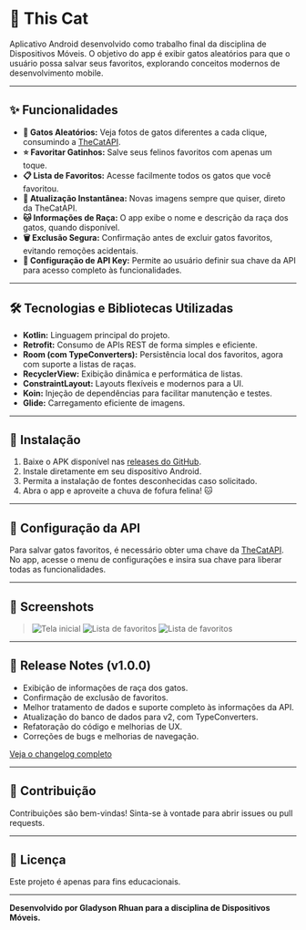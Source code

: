 # 🐾 This Cat

Aplicativo Android desenvolvido como trabalho final da disciplina de Dispositivos Móveis. O objetivo do app é exibir gatos aleatórios para que o usuário possa salvar seus favoritos, explorando conceitos modernos de desenvolvimento mobile.

---

## ✨ Funcionalidades

- **🎲 Gatos Aleatórios:** Veja fotos de gatos diferentes a cada clique, consumindo a [TheCatAPI](https://thecatapi.com/).
- **⭐ Favoritar Gatinhos:** Salve seus felinos favoritos com apenas um toque.
- **📋 Lista de Favoritos:** Acesse facilmente todos os gatos que você favoritou.
- **🔄 Atualização Instantânea:** Novas imagens sempre que quiser, direto da TheCatAPI.
- **🐱 Informações de Raça:** O app exibe o nome e descrição da raça dos gatos, quando disponível.
- **🗑️ Exclusão Segura:** Confirmação antes de excluir gatos favoritos, evitando remoções acidentais.
- **🔑 Configuração de API Key:** Permite ao usuário definir sua chave da API para acesso completo às funcionalidades.

---

## 🛠️ Tecnologias e Bibliotecas Utilizadas

- **Kotlin:** Linguagem principal do projeto.
- **Retrofit:** Consumo de APIs REST de forma simples e eficiente.
- **Room (com TypeConverters):** Persistência local dos favoritos, agora com suporte a listas de raças.
- **RecyclerView:** Exibição dinâmica e performática de listas.
- **ConstraintLayout:** Layouts flexíveis e modernos para a UI.
- **Koin:** Injeção de dependências para facilitar manutenção e testes.
- **Glide:** Carregamento eficiente de imagens.

---

## 🚀 Instalação

1. Baixe o APK disponível nas [releases do GitHub](https://github.com/gRhuan/Trabalho-final-android/releases).
2. Instale diretamente em seu dispositivo Android.
3. Permita a instalação de fontes desconhecidas caso solicitado.
4. Abra o app e aproveite a chuva de fofura felina! 🐱

---

## 🔑 Configuração da API

Para salvar gatos favoritos, é necessário obter uma chave da [TheCatAPI](https://thecatapi.com/).  
No app, acesse o menu de configurações e insira sua chave para liberar todas as funcionalidades.

---

## 📸 Screenshots

>
> ![Tela inicial](./screenshots/tela_inicial.png)
> ![Lista de favoritos](./screenshots/lista_favoritos.png)
> ![Lista de favoritos](./screenshots/gatos.png)

---

## 📝 Release Notes (v1.0.0)

- Exibição de informações de raça dos gatos.
- Confirmação de exclusão de favoritos.
- Melhor tratamento de dados e suporte completo às informações da API.
- Atualização do banco de dados para v2, com TypeConverters.
- Refatoração do código e melhorias de UX.
- Correções de bugs e melhorias de navegação.

[Veja o changelog completo](https://github.com/gRhuan/Trabalho-final-android/releases)

---

## 🤝 Contribuição

Contribuições são bem-vindas! Sinta-se à vontade para abrir issues ou pull requests.

---

## 📄 Licença

Este projeto é apenas para fins educacionais.

---

**Desenvolvido por Gladyson Rhuan para a disciplina de Dispositivos Móveis.**
